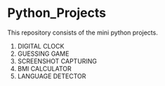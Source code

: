 # Python_Projects
This repository consists of the mini python projects.
1. DIGITAL CLOCK
2. GUESSING GAME
3. SCREENSHOT CAPTURING 
4. BMI CALCULATOR
5. LANGUAGE DETECTOR
